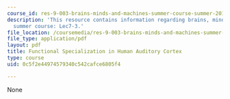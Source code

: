 ```yaml
---
course_id: res-9-003-brains-minds-and-machines-summer-course-summer-2015
description: 'This resource contains information regarding brains, minds and machines
  summer course: Lec7-3.'
file_location: /coursemedia/res-9-003-brains-minds-and-machines-summer-course-summer-2015/0c5f2e44974579340c542cafce6805f4_MITRES_9_003SUM15_Lec7-3.pdf
file_type: application/pdf
layout: pdf
title: Functional Specialization in Human Auditory Cortex
type: course
uid: 0c5f2e44974579340c542cafce6805f4

---
```

None